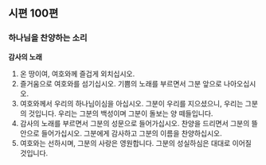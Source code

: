 ## 시편 100편

### 하나님을 찬양하는 소리
**감사의 노래**
1. 온 땅이여, 여호와께 즐겁게 외치십시오.
2. 즐거움으로 여호와를 섬기십시오. 기쁨의 노래를 부르면서 그분 앞으로 나아오십시오.
3. 여호와께서 우리의 하나님이심을 아십시오. 그분이 우리를 지으셨으니, 우리는 그분의 것입니다. 우리는 그분의 백성이며 그분이 돌보는 양 떼들입니다.
4. 감사의 노래를 부르면서 그분의 성문으로 들어가십시오. 찬양을 드리면서 그분의 뜰 안으로 들어가십시오. 그분에게 감사하고 그분의 이름을 찬양하십시오.
5. 여호와는 선하시며, 그분의 사랑은 영원합니다. 그분의 성실하심은 대대로 이어질 것입니다.